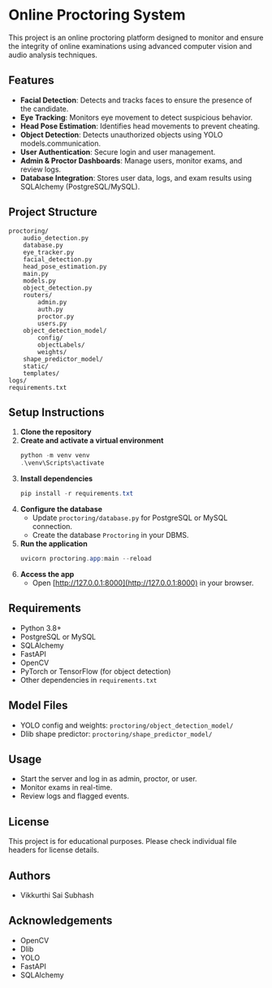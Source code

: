 # Online Proctoring System

This project is an online proctoring platform designed to monitor and ensure the integrity of online examinations using advanced computer vision and audio analysis techniques.

## Features
- **Facial Detection**: Detects and tracks faces to ensure the presence of the candidate.
- **Eye Tracking**: Monitors eye movement to detect suspicious behavior.
- **Head Pose Estimation**: Identifies head movements to prevent cheating.
- **Object Detection**: Detects unauthorized objects using YOLO models.communication.
- **User Authentication**: Secure login and user management.
- **Admin & Proctor Dashboards**: Manage users, monitor exams, and review logs.
- **Database Integration**: Stores user data, logs, and exam results using SQLAlchemy (PostgreSQL/MySQL).

## Project Structure
```
proctoring/
    audio_detection.py
    database.py
    eye_tracker.py
    facial_detection.py
    head_pose_estimation.py
    main.py
    models.py
    object_detection.py
    routers/
        admin.py
        auth.py
        proctor.py
        users.py
    object_detection_model/
        config/
        objectLabels/
        weights/
    shape_predictor_model/
    static/
    templates/
logs/
requirements.txt
```

## Setup Instructions
1. **Clone the repository**
2. **Create and activate a virtual environment**
   ```powershell
   python -m venv venv
   .\venv\Scripts\activate
   ```
3. **Install dependencies**
   ```powershell
   pip install -r requirements.txt
   ```
4. **Configure the database**
   - Update `proctoring/database.py` for PostgreSQL or MySQL connection.
   - Create the database `Proctoring` in your DBMS.
5. **Run the application**
   ```powershell
   uvicorn proctoring.app:main --reload
   ```
6. **Access the app**
   - Open [http://127.0.0.1:8000](http://127.0.0.1:8000) in your browser.

## Requirements
- Python 3.8+
- PostgreSQL or MySQL
- SQLAlchemy
- FastAPI
- OpenCV
- PyTorch or TensorFlow (for object detection)
- Other dependencies in `requirements.txt`

## Model Files
- YOLO config and weights: `proctoring/object_detection_model/`
- Dlib shape predictor: `proctoring/shape_predictor_model/`

## Usage
- Start the server and log in as admin, proctor, or user.
- Monitor exams in real-time.
- Review logs and flagged events.

## License
This project is for educational purposes. Please check individual file headers for license details.

## Authors
- Vikkurthi Sai Subhash

## Acknowledgements
- OpenCV
- Dlib
- YOLO
- FastAPI
- SQLAlchemy
